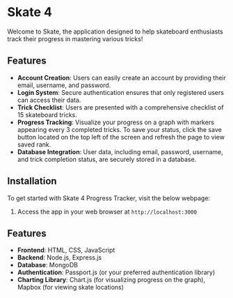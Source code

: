 # Skate 4 

Welcome to Skate, the application designed to help skateboard enthusiasts track their progress in mastering various tricks!

## Features

- **Account Creation**: Users can easily create an account by providing their email, username, and password.
- **Login System**: Secure authentication ensures that only registered users can access their data.
- **Trick Checklist**: Users are presented with a comprehensive checklist of 15 skateboard tricks.
- **Progress Tracking**: Visualize your progress on a graph with markers appearing every 3 completed tricks. To save your status, click the save button located on the top left of the screen and refresh the page to view saved rank.
- **Database Integration**: User data, including email, password, username, and trick completion status, are securely stored in a database.

## Installation

To get started with Skate 4 Progress Tracker, visit the below webpage:


1. Access the app in your web browser at
    `http://localhost:3000`

## Features
- **Frontend**: HTML, CSS, JavaScript
- **Backend**: Node.js, Express.js
- **Database**: MongoDB
- **Authentication**: Passport.js (or your preferred authentication library)
- **Charting Library**: Chart.js (for visualizing progress on the graph), Mapbox (for viewing skate locations)

